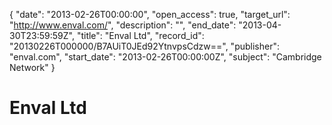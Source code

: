 {
  "date": "2013-02-26T00:00:00", 
  "open_access": true, 
  "target_url": "http://www.enval.com/", 
  "description": "", 
  "end_date": "2013-04-30T23:59:59Z", 
  "title": "Enval Ltd", 
  "record_id": "20130226T000000/B7AUiT0JEd92YtnvpsCdzw==", 
  "publisher": "enval.com", 
  "start_date": "2013-02-26T00:00:00Z", 
  "subject": "Cambridge Network"
}

# Enval Ltd

